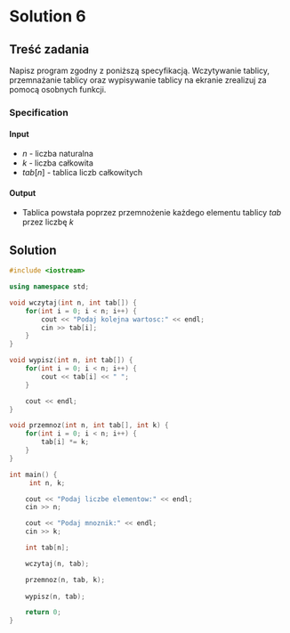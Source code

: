 # Solution 6

## Treść zadania

Napisz program zgodny z poniższą specyfikacją. Wczytywanie tablicy, przemnażanie tablicy oraz wypisywanie tablicy na ekranie zrealizuj za pomocą osobnych funkcji.

### Specification

#### Input

* $n$ - liczba naturalna
* $k$ - liczba całkowita
* $tab[n]$ - tablica liczb całkowitych

#### Output

* Tablica powstała poprzez przemnożenie każdego elementu tablicy $tab$ przez liczbę $k$ 

## Solution

```cpp
#include <iostream>

using namespace std;

void wczytaj(int n, int tab[]) {
    for(int i = 0; i < n; i++) {
        cout << "Podaj kolejna wartosc:" << endl;
        cin >> tab[i];
    }
}

void wypisz(int n, int tab[]) {
    for(int i = 0; i < n; i++) {
        cout << tab[i] << " ";
    }

    cout << endl;
}

void przemnoz(int n, int tab[], int k) {
    for(int i = 0; i < n; i++) {
        tab[i] *= k;
    }
}

int main() {
     int n, k;

    cout << "Podaj liczbe elementow:" << endl;
    cin >> n;

    cout << "Podaj mnoznik:" << endl;
    cin >> k;

    int tab[n];

    wczytaj(n, tab);

    przemnoz(n, tab, k);
    
    wypisz(n, tab);

    return 0;
}
```

